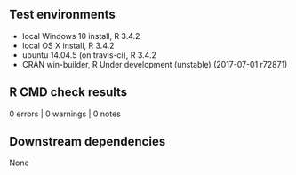 ## Test environments
* local Windows 10 install, R 3.4.2
* local OS X install, R 3.4.2
* ubuntu 14.04.5 (on travis-ci), R 3.4.2
* CRAN win-builder, R Under development (unstable) (2017-07-01 r72871)

## R CMD check results
0 errors | 0 warnings | 0 notes

## Downstream dependencies
None
